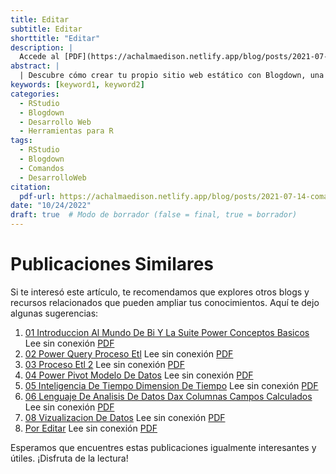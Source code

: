```yaml
---
title: Editar
subtitle: Editar
shorttitle: "Editar"
description: |
  Accede al [PDF](https://achalmaedison.netlify.app/blog/posts/2021-07-14-comandos-blogdown/index.pdf) completo aquí.
abstract: |
  | Descubre cómo crear tu propio sitio web estático con Blogdown, una herramienta poderosa que combina R Markdown y Hugo. Aprende a usar comandos sencillos para personalizar, construir y alojar tu sitio web de manera fácil y rápida. ¡Comienza tu proyecto web hoy mismo!
keywords: [keyword1, keyword2]
categories:
  - RStudio
  - Blogdown
  - Desarrollo Web
  - Herramientas para R
tags:
  - RStudio
  - Blogdown
  - Comandos
  - DesarrolloWeb
citation:
  pdf-url: https://achalmaedison.netlify.app/blog/posts/2021-07-14-comandos-blogdown/index.pdf
date: "10/24/2022"
draft: true  # Modo de borrador (false = final, true = borrador)
---
```







# Publicaciones Similares

Si te interesó este artículo, te recomendamos que explores otros blogs y recursos relacionados que pueden ampliar tus conocimientos. Aquí te dejo algunas sugerencias:


1. [01 Introduccion Al Mundo De Bi Y La Suite Power Conceptos Basicos](https://achalmaedison.netlify.app/herramientas-oficina/power-bi/2022-09-12-01-introduccion-al-mundo-de-bi-y-la-suite-power-conceptos-basicos) Lee sin conexión [PDF](https://achalmaedison.netlify.app/herramientas-oficina/power-bi/2022-09-12-01-introduccion-al-mundo-de-bi-y-la-suite-power-conceptos-basicos/index.pdf)
2. [02 Power Query Proceso Etl](https://achalmaedison.netlify.app/herramientas-oficina/power-bi/2022-09-19-02-power-query-proceso-etl) Lee sin conexión [PDF](https://achalmaedison.netlify.app/herramientas-oficina/power-bi/2022-09-19-02-power-query-proceso-etl/index.pdf)
3. [03 Proceso Etl 2](https://achalmaedison.netlify.app/herramientas-oficina/power-bi/2022-09-26-03-proceso-etl-2) Lee sin conexión [PDF](https://achalmaedison.netlify.app/herramientas-oficina/power-bi/2022-09-26-03-proceso-etl-2/index.pdf)
4. [04 Power Pivot Modelo De Datos](https://achalmaedison.netlify.app/herramientas-oficina/power-bi/2022-10-03-04-power-pivot-modelo-de-datos) Lee sin conexión [PDF](https://achalmaedison.netlify.app/herramientas-oficina/power-bi/2022-10-03-04-power-pivot-modelo-de-datos/index.pdf)
5. [05 Inteligencia De Tiempo Dimension De Tiempo](https://achalmaedison.netlify.app/herramientas-oficina/power-bi/2022-10-10-05-inteligencia-de-tiempo-dimension-de-tiempo) Lee sin conexión [PDF](https://achalmaedison.netlify.app/herramientas-oficina/power-bi/2022-10-10-05-inteligencia-de-tiempo-dimension-de-tiempo/index.pdf)
6. [06 Lenguaje De Analisis De Datos Dax Columnas Campos Calculados](https://achalmaedison.netlify.app/herramientas-oficina/power-bi/2022-10-17-06-lenguaje-de-analisis-de-datos-dax-columnas-campos-calculados) Lee sin conexión [PDF](https://achalmaedison.netlify.app/herramientas-oficina/power-bi/2022-10-17-06-lenguaje-de-analisis-de-datos-dax-columnas-campos-calculados/index.pdf)
7. [08 Vizualizacion De Datos](https://achalmaedison.netlify.app/herramientas-oficina/power-bi/2022-10-24-08-vizualizacion-de-datos) Lee sin conexión [PDF](https://achalmaedison.netlify.app/herramientas-oficina/power-bi/2022-10-24-08-vizualizacion-de-datos/index.pdf)
8. [Por Editar](https://achalmaedison.netlify.app/herramientas-oficina/power-bi/2024-03-31-por-editar) Lee sin conexión [PDF](https://achalmaedison.netlify.app/herramientas-oficina/power-bi/2024-03-31-por-editar/index.pdf)


Esperamos que encuentres estas publicaciones igualmente interesantes y útiles. ¡Disfruta de la lectura!

